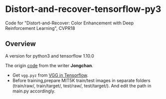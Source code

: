 # Distort-and-recover-tensorflow-py3
Code for "Distort-and-Recover: Color Enhancement with Deep Reinforcement Learning", CVPR18

## Overview
A version for python3 and tensorflow 1.10.0

The origin [code](https://github.com/Jongchan/DISTORT-AND-RECOVER-CVPR18) from the writer **Jongchan**.

- Get `vgg.pyz` from [VGG in Tensorflow](https://www.cs.toronto.edu/~frossard/post/vgg16/).
- Before training,prepare MIT5K train/test images in separate folders (train/raw/, train/target/, test/raw/, test/target/). And edit the path in main.py accordingly.